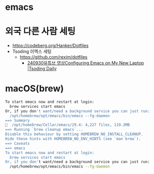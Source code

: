 # emacs


# 외국 다른 사람 세팅

- https://codeberg.org/Hanker/Dotfiles
- Tsoding 이멕스 세팅
  - https://github.com/rexim/dotfiles
    - [240930유튜브 영상Configuring Emacs on My New Laptop |Tsoding Daily](https://youtu.be/81MdyDYqB-A?si=q3lPhhQhWIFwUWz4)


# macOS(brew)

```bash
To start emacs now and restart at login:
  brew services start emacs
Or, if you don't want/need a background service you can just run:
  /opt/homebrew/opt/emacs/bin/emacs --fg-daemon
==> Summary
🍺  /opt/homebrew/Cellar/emacs/29.4: 4,227 files, 119.2MB
==> Running `brew cleanup emacs`...
Disable this behaviour by setting HOMEBREW_NO_INSTALL_CLEANUP.
Hide these hints with HOMEBREW_NO_ENV_HINTS (see `man brew`).
==> Caveats
==> emacs
To start emacs now and restart at login:
  brew services start emacs
Or, if you don't want/need a background service you can just run:
  /opt/homebrew/opt/emacs/bin/emacs --fg-daemon
```
